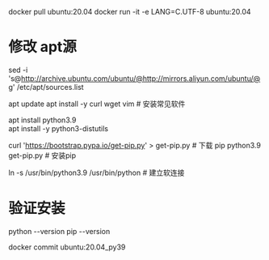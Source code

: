 docker pull ubuntu:20.04
docker run -it -e LANG=C.UTF-8 ubuntu:20.04
# 修改 apt源
sed -i 's@http://archive.ubuntu.com/ubuntu/@http://mirrors.aliyun.com/ubuntu/@g' /etc/apt/sources.list

apt update
apt install -y curl wget vim  # 安装常见软件

apt install python3.9  
apt install -y python3-distutils

curl 'https://bootstrap.pypa.io/get-pip.py' > get-pip.py   #  下载 pip
python3.9 get-pip.py  # 安装pip

ln -s /usr/bin/python3.9 /usr/bin/python  # 建立软连接

# 验证安装
python --version
pip --version

docker commit <container-id> ubuntu:20.04_py39